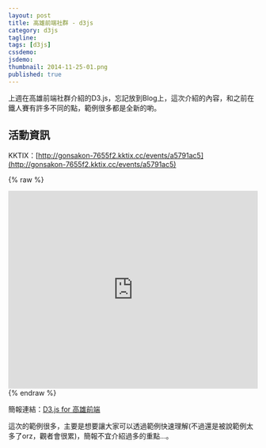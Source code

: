```yaml
---
layout: post
title: 高雄前端社群 - d3js
category: d3js
tagline:
tags: [d3js]
cssdemo:
jsdemo:
thumbnail: 2014-11-25-01.png
published: true
---
```


上週在高雄前端社群介紹的D3.js，忘記放到Blog上，這次介紹的內容，和之前在鐵人賽有許多不同的點，範例很多都是全新的喲。

<!-- more -->

## 活動資訊

KKTIX：[http://gonsakon-7655f2.kktix.cc/events/a5791ac5](http://gonsakon-7655f2.kktix.cc/events/a5791ac5)

{% raw %}
<iframe src="https://docs.google.com/presentation/embed?id=182xz65Ebr_T5wUiEcnYLKi-O-4sMHfr_Z1gXe83XvPg&amp;start=false&amp;loop=false&amp;" frameborder="0" width="100%" height="400px">
</iframe>
{% endraw %}

簡報連結：[D3.js for 高雄前端](https://docs.google.com/presentation/d/182xz65Ebr_T5wUiEcnYLKi-O-4sMHfr_Z1gXe83XvPg/)

這次的範例很多，主要是想要讓大家可以透過範例快速理解(不過還是被說範例太多了orz，觀者會很累)，簡報不宜介紹過多的重點...。
